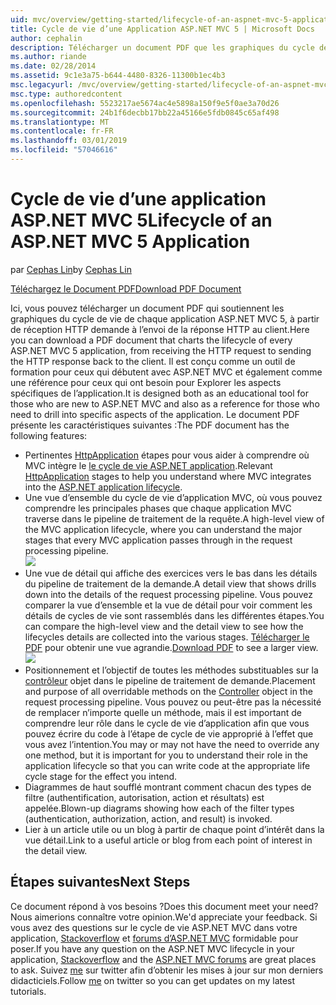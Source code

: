 ```yaml
---
uid: mvc/overview/getting-started/lifecycle-of-an-aspnet-mvc-5-application
title: Cycle de vie d’une Application ASP.NET MVC 5 | Microsoft Docs
author: cephalin
description: Télécharger un document PDF que les graphiques du cycle de vie d’une application ASP.NET MVC 5. Ce document de cycle de vie fournit une vue d’ensemble du cycle de vie MVC un...
ms.author: riande
ms.date: 02/28/2014
ms.assetid: 9c1e3a75-b644-4480-8326-11300b1ec4b3
msc.legacyurl: /mvc/overview/getting-started/lifecycle-of-an-aspnet-mvc-5-application
msc.type: authoredcontent
ms.openlocfilehash: 5523217ae5674ac4e5898a150f9e5f0ae3a70d26
ms.sourcegitcommit: 24b1f6decbb17bb22a45166e5fdb0845c65af498
ms.translationtype: MT
ms.contentlocale: fr-FR
ms.lasthandoff: 03/01/2019
ms.locfileid: "57046616"
---
```

<a name="lifecycle-of-an-aspnet-mvc-5-application"></a><span data-ttu-id="b5127-104">Cycle de vie d’une application ASP.NET MVC 5</span><span class="sxs-lookup"><span data-stu-id="b5127-104">Lifecycle of an ASP.NET MVC 5 Application</span></span>
====================
<span data-ttu-id="b5127-105">par [Cephas Lin](https://github.com/cephalin)</span><span class="sxs-lookup"><span data-stu-id="b5127-105">by [Cephas Lin](https://github.com/cephalin)</span></span>

[<span data-ttu-id="b5127-106">Téléchargez le Document PDF</span><span class="sxs-lookup"><span data-stu-id="b5127-106">Download PDF Document</span></span>](lifecycle-of-an-aspnet-mvc-5-application/_static/lifecycle-of-an-aspnet-mvc-5-application1.pdf)

<span data-ttu-id="b5127-107">Ici, vous pouvez télécharger un document PDF qui soutiennent les graphiques du cycle de vie de chaque application ASP.NET MVC 5, à partir de réception HTTP demande à l’envoi de la réponse HTTP au client.</span><span class="sxs-lookup"><span data-stu-id="b5127-107">Here you can download a PDF document that charts the lifecycle of every ASP.NET MVC 5 application, from receiving the HTTP request to sending the HTTP response back to the client.</span></span> <span data-ttu-id="b5127-108">Il est conçu comme un outil de formation pour ceux qui débutent avec ASP.NET MVC et également comme une référence pour ceux qui ont besoin pour Explorer les aspects spécifiques de l’application.</span><span class="sxs-lookup"><span data-stu-id="b5127-108">It is designed both as an educational tool for those who are new to ASP.NET MVC and also as a reference for those who need to drill into specific aspects of the application.</span></span> <span data-ttu-id="b5127-109">Le document PDF présente les caractéristiques suivantes :</span><span class="sxs-lookup"><span data-stu-id="b5127-109">The PDF document has the following features:</span></span>

- <span data-ttu-id="b5127-110">Pertinentes [HttpApplication](https://msdn.microsoft.com/library/system.web.httpapplication.aspx) étapes pour vous aider à comprendre où MVC intègre le [le cycle de vie ASP.NET application](https://msdn.microsoft.com/library/bb470252.aspx).</span><span class="sxs-lookup"><span data-stu-id="b5127-110">Relevant [HttpApplication](https://msdn.microsoft.com/library/system.web.httpapplication.aspx) stages to help you understand where MVC integrates into the [ASP.NET application lifecycle](https://msdn.microsoft.com/library/bb470252.aspx).</span></span>
- <span data-ttu-id="b5127-111">Une vue d’ensemble du cycle de vie d’application MVC, où vous pouvez comprendre les principales phases que chaque application MVC traverse dans le pipeline de traitement de la requête.</span><span class="sxs-lookup"><span data-stu-id="b5127-111">A high-level view of the MVC application lifecycle, where you can understand the major stages that every MVC application passes through in the request processing pipeline.</span></span>  
    ![](lifecycle-of-an-aspnet-mvc-5-application/_static/image1.jpg)
- <span data-ttu-id="b5127-112">Une vue de détail qui affiche des exercices vers le bas dans les détails du pipeline de traitement de la demande.</span><span class="sxs-lookup"><span data-stu-id="b5127-112">A detail view that shows drills down into the details of the request processing pipeline.</span></span> <span data-ttu-id="b5127-113">Vous pouvez comparer la vue d’ensemble et la vue de détail pour voir comment les détails de cycles de vie sont rassemblés dans les différentes étapes.</span><span class="sxs-lookup"><span data-stu-id="b5127-113">You can compare the high-level view and the detail view to see how the lifecycles details are collected into the various stages.</span></span> <span data-ttu-id="b5127-114">[Télécharger le PDF](lifecycle-of-an-aspnet-mvc-5-application/_static/lifecycle-of-an-aspnet-mvc-5-application1.pdf) pour obtenir une vue agrandie.</span><span class="sxs-lookup"><span data-stu-id="b5127-114">[Download PDF](lifecycle-of-an-aspnet-mvc-5-application/_static/lifecycle-of-an-aspnet-mvc-5-application1.pdf) to see a larger view.</span></span>
    ![](lifecycle-of-an-aspnet-mvc-5-application/_static/image2.jpg)
- <span data-ttu-id="b5127-115">Positionnement et l’objectif de toutes les méthodes substituables sur la [contrôleur](https://msdn.microsoft.com/library/system.web.mvc.controller.aspx) objet dans le pipeline de traitement de demande.</span><span class="sxs-lookup"><span data-stu-id="b5127-115">Placement and purpose of all overridable methods on the [Controller](https://msdn.microsoft.com/library/system.web.mvc.controller.aspx) object in the request processing pipeline.</span></span> <span data-ttu-id="b5127-116">Vous pouvez ou peut-être pas la nécessité de remplacer n’importe quelle un méthode, mais il est important de comprendre leur rôle dans le cycle de vie d’application afin que vous pouvez écrire du code à l’étape de cycle de vie approprié à l’effet que vous avez l’intention.</span><span class="sxs-lookup"><span data-stu-id="b5127-116">You may or may not have the need to override any one method, but it is important for you to understand their role in the application lifecycle so that you can write code at the appropriate life cycle stage for the effect you intend.</span></span>
- <span data-ttu-id="b5127-117">Diagrammes de haut soufflé montrant comment chacun des types de filtre (authentification, autorisation, action et résultats) est appelée.</span><span class="sxs-lookup"><span data-stu-id="b5127-117">Blown-up diagrams showing how each of the filter types (authentication, authorization, action, and result) is invoked.</span></span>
- <span data-ttu-id="b5127-118">Lier à un article utile ou un blog à partir de chaque point d’intérêt dans la vue détail.</span><span class="sxs-lookup"><span data-stu-id="b5127-118">Link to a useful article or blog from each point of interest in the detail view.</span></span>


## <a name="next-steps"></a><span data-ttu-id="b5127-119">Étapes suivantes</span><span class="sxs-lookup"><span data-stu-id="b5127-119">Next Steps</span></span>

<span data-ttu-id="b5127-120">Ce document répond à vos besoins ?</span><span class="sxs-lookup"><span data-stu-id="b5127-120">Does this document meet your need?</span></span> <span data-ttu-id="b5127-121">Nous aimerions connaître votre opinion.</span><span class="sxs-lookup"><span data-stu-id="b5127-121">We'd appreciate your feedback.</span></span> <span data-ttu-id="b5127-122">Si vous avez des questions sur le cycle de vie ASP.NET MVC dans votre application, [Stackoverflow](http://stackoverflow.com/help) et [forums d’ASP.NET MVC](https://forums.asp.net/1146.aspx) formidable pour poser.</span><span class="sxs-lookup"><span data-stu-id="b5127-122">If you have any question on the ASP.NET MVC lifecycle in your application, [Stackoverflow](http://stackoverflow.com/help) and the [ASP.NET MVC forums](https://forums.asp.net/1146.aspx) are great places to ask.</span></span> <span data-ttu-id="b5127-123">Suivez [me](https://twitter.com/Cephas_MSFT) sur twitter afin d’obtenir les mises à jour sur mon derniers didacticiels.</span><span class="sxs-lookup"><span data-stu-id="b5127-123">Follow [me](https://twitter.com/Cephas_MSFT) on twitter so you can get updates on my latest tutorials.</span></span>
